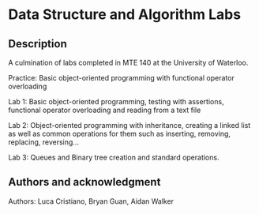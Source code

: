 # Data Structure and Algorithm Labs

## Description

A culmination of labs completed in MTE 140 at the University of Waterloo.

Practice: Basic object-oriented programming with functional operator overloading

Lab 1: Basic object-oriented programming, testing with assertions, functional operator overloading and reading from a text file

Lab 2: Object-oriented programming with inheritance, creating a linked list as well as common operations for them such as inserting, removing, replacing, reversing...

Lab 3: Queues and Binary tree creation and standard operations.

## Authors and acknowledgment
Authors: Luca Cristiano, Bryan Guan, Aidan Walker

